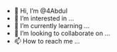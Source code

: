 - 👋 Hi, I’m @4Abdul
- 👀 I’m interested in ...
- 🌱 I’m currently learning ...
- 💞️ I’m looking to collaborate on ...
- 📫 How to reach me ...

<!---
4Abdul/4Abdul is a ✨ special ✨ repository because its `README.md` (this file) appears on your GitHub profile.
You can click the Preview link to take a look at your changes.
--->
